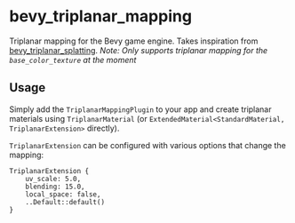 # bevy_triplanar_mapping
Triplanar mapping for the Bevy game engine. Takes inspiration from [bevy_triplanar_splatting](https://github.com/bonsairobo/bevy_triplanar_splatting).
*Note: Only supports triplanar mapping for the `base_color_texture` at the moment*

## Usage 
Simply add the `TriplanarMappingPlugin` to your app and create triplanar materials using `TriplanarMaterial` (or `ExtendedMaterial<StandardMaterial, TriplanarExtension>` directly).

`TriplanarExtension` can be configured with various options that change the mapping:
```
TriplanarExtension { 
    uv_scale: 5.0,
    blending: 15.0,
    local_space: false,
    ..Default::default() 
}
```
